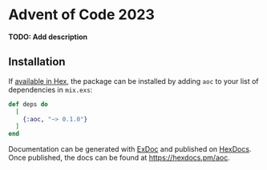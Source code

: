 # Advent of Code 2023

**TODO: Add description**

## Installation

If [available in Hex](https://hex.pm/docs/publish), the package can be installed
by adding `aoc` to your list of dependencies in `mix.exs`:

```elixir
def deps do
  [
    {:aoc, "~> 0.1.0"}
  ]
end
```

Documentation can be generated with [ExDoc](https://github.com/elixir-lang/ex_doc)
and published on [HexDocs](https://hexdocs.pm). Once published, the docs can
be found at <https://hexdocs.pm/aoc>.

